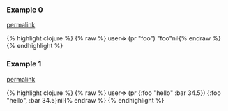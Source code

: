 ### Example 0
[permalink](#example-0)

{% highlight clojure %}
{% raw %}
user=> (pr "foo")
"foo"nil{% endraw %}
{% endhighlight %}


### Example 1
[permalink](#example-1)

{% highlight clojure %}
{% raw %}
user=> (pr {:foo "hello" :bar 34.5})
{:foo "hello", :bar 34.5}nil{% endraw %}
{% endhighlight %}


